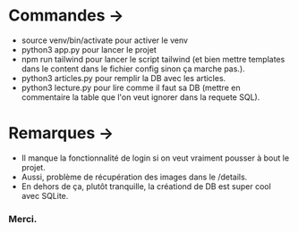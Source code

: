 
# Commandes ->
* source venv/bin/activate pour activer le venv
* python3 app.py pour lancer le projet
* npm run tailwind pour lancer le script tailwind (et bien mettre templates dans le content dans le fichier config sinon ça marche pas.).
* python3 articles.py pour remplir la DB avec les articles.
* python3 lecture.py pour lire comme il faut sa DB (mettre en commentaire la table que l'on veut ignorer dans la requete SQL).

# Remarques ->
* Il manque la fonctionnalité de login si on veut vraiment pousser à bout le projet.
* Aussi, problème de récupération des images dans le /details.
* En dehors de ça, plutôt tranquille, la créationd de DB est super cool avec SQLite.

 ### Merci.